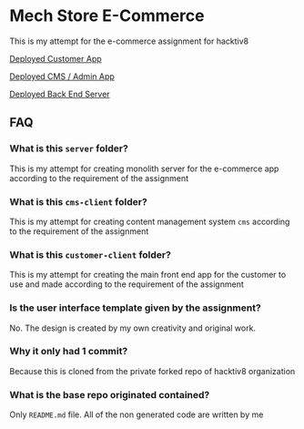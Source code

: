 # Mech Store E-Commerce
This is my attempt for the e-commerce assignment for hacktiv8

[Deployed Customer App](https://mech-store-id.web.app/)

[Deployed CMS / Admin App](https://mech-cms.web.app/)

[Deployed Back End Server](https://mech-store.herokuapp.com/)

## FAQ

### What is this `server` folder?
This is my attempt for creating monolith server for the e-commerce app according to the requirement of the assignment

### What is this `cms-client` folder?
This is my attempt for creating content management system `cms` according to the requirement of the assignment

### What is this `customer-client` folder?
This is my attempt for creating the main front end app for the customer to use and made according to the requirement of the assignment

### Is the user interface template given by the assignment?
No. The design is created by my own creativity and original work.

### Why it only had 1 commit?
Because this is cloned from the private forked repo of hacktiv8 organization

### What is the base repo originated contained?
Only `README.md` file. All of the non generated code are written by me

